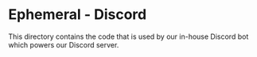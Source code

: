 # Ephemeral - Discord
This directory contains the code that is used by our in-house Discord bot which powers our Discord server.
